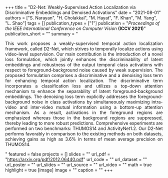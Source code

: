 +++
title = "D2-Net: Weakly-Supervised Action Localization via Discriminative Embeddings and Denoised Activations"
date = "2021-08-01"
authors = ["S. Narayan", "H. Cholakkal", "M. Hayat", "F. Khan", "M. Yang", "L. Shao"]
tags = []
publication_types = ["1"]
publication = "_Proceedings of the IEEE International Conference on Computer Vision_ **(ICCV 2021)**"
publication_short = ""
summary = "<p style='text-align: justify;'> This work proposes a weakly-supervised temporal action localization framework, called D2-Net, which strives to temporally localize actions using video-level supervision. Our main contribution is the introduction of a novel loss formulation, which jointly enhances the discriminability of latent embeddings and robustness of the output temporal class activations with respect to foreground-background noise caused by weak supervision. The proposed formulation comprises a discriminative and a denoising loss term for enhancing temporal action localization. The discriminative term incorporates a classification loss and utilizes a top-down attention mechanism to enhance the separability of latent foreground-background embeddings. The denoising loss term explicitly addresses the foreground-background noise in class activations by simultaneously maximizing intra-video and inter-video mutual information using a bottom-up attention mechanism. As a result, activations in the foreground regions are emphasized whereas those in the background regions are suppressed, thereby leading to more robust predictions. Comprehensive experiments are performed on two benchmarks: THUMOS14 and ActivityNet1.2. Our D2-Net performs favorably in comparison to the existing methods on both datasets, achieving gains as high as 3.6% in terms of mean average precision on THUMOS14. </p>"
featured = false
projects = []
slides = ""
url_pdf = "https://arxiv.org/pdf/2012.06440.pdf"
url_code = ""
url_dataset = ""
url_poster = ""
url_slides = ""
url_source = ""
url_video = ""
math = true
highlight = true
[image]
image = ""
caption = ""
+++

